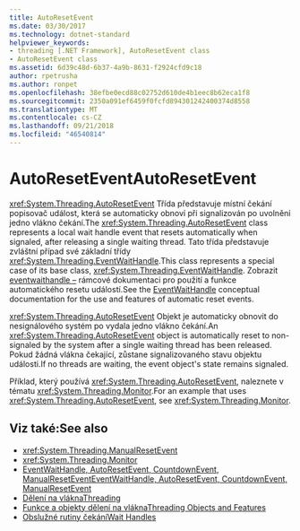```yaml
---
title: AutoResetEvent
ms.date: 03/30/2017
ms.technology: dotnet-standard
helpviewer_keywords:
- threading [.NET Framework], AutoResetEvent class
- AutoResetEvent class
ms.assetid: 6d39c48d-6b37-4a9b-8631-f2924cfd9c18
author: rpetrusha
ms.author: ronpet
ms.openlocfilehash: 38efbe0ecd88c02752d610de4b1eec8b62eca1f8
ms.sourcegitcommit: 2350a091ef6459f0fcfd894301242400374d8558
ms.translationtype: MT
ms.contentlocale: cs-CZ
ms.lasthandoff: 09/21/2018
ms.locfileid: "46540814"
---
```

# <a name="autoresetevent"></a><span data-ttu-id="ee6da-102">AutoResetEvent</span><span class="sxs-lookup"><span data-stu-id="ee6da-102">AutoResetEvent</span></span>
<span data-ttu-id="ee6da-103"><xref:System.Threading.AutoResetEvent> Třída představuje místní čekání popisovač událost, která se automaticky obnoví při signalizován po uvolnění jedno vlákno čekání.</span><span class="sxs-lookup"><span data-stu-id="ee6da-103">The <xref:System.Threading.AutoResetEvent> class represents a local wait handle event that resets automatically when signaled, after releasing a single waiting thread.</span></span> <span data-ttu-id="ee6da-104">Tato třída představuje zvláštní případ své základní třídy <xref:System.Threading.EventWaitHandle>.</span><span class="sxs-lookup"><span data-stu-id="ee6da-104">This class represents a special case of its base class, <xref:System.Threading.EventWaitHandle>.</span></span> <span data-ttu-id="ee6da-105">Zobrazit [eventwaithandle –](../../../docs/standard/threading/eventwaithandle.md) rámcové dokumentaci pro použití a funkce automatického resetu událostí.</span><span class="sxs-lookup"><span data-stu-id="ee6da-105">See the [EventWaitHandle](../../../docs/standard/threading/eventwaithandle.md) conceptual documentation for the use and features of automatic reset events.</span></span>  
  
 <span data-ttu-id="ee6da-106"><xref:System.Threading.AutoResetEvent> Objekt je automaticky obnovit do nesignálového systém po vydala jedno vlákno čekání.</span><span class="sxs-lookup"><span data-stu-id="ee6da-106">An <xref:System.Threading.AutoResetEvent> object is automatically reset to non-signaled by the system after a single waiting thread has been released.</span></span> <span data-ttu-id="ee6da-107">Pokud žádná vlákna čekající, zůstane signalizovaného stavu objektu události.</span><span class="sxs-lookup"><span data-stu-id="ee6da-107">If no threads are waiting, the event object's state remains signaled.</span></span>
  
 <span data-ttu-id="ee6da-108">Příklad, který používá <xref:System.Threading.AutoResetEvent>, naleznete v tématu <xref:System.Threading.Monitor>.</span><span class="sxs-lookup"><span data-stu-id="ee6da-108">For an example that uses <xref:System.Threading.AutoResetEvent>, see <xref:System.Threading.Monitor>.</span></span>  
  
## <a name="see-also"></a><span data-ttu-id="ee6da-109">Viz také:</span><span class="sxs-lookup"><span data-stu-id="ee6da-109">See also</span></span>

- <xref:System.Threading.ManualResetEvent>  
- <xref:System.Threading.Monitor>  
- [<span data-ttu-id="ee6da-110">EventWaitHandle, AutoResetEvent, CountdownEvent, ManualResetEvent</span><span class="sxs-lookup"><span data-stu-id="ee6da-110">EventWaitHandle, AutoResetEvent, CountdownEvent, ManualResetEvent</span></span>](../../../docs/standard/threading/eventwaithandle-autoresetevent-countdownevent-manualresetevent.md)  
- [<span data-ttu-id="ee6da-111">Dělení na vlákna</span><span class="sxs-lookup"><span data-stu-id="ee6da-111">Threading</span></span>](../../../docs/standard/threading/index.md)  
- [<span data-ttu-id="ee6da-112">Funkce a objekty dělení na vlákna</span><span class="sxs-lookup"><span data-stu-id="ee6da-112">Threading Objects and Features</span></span>](../../../docs/standard/threading/threading-objects-and-features.md)  
- [<span data-ttu-id="ee6da-113">Obslužné rutiny čekání</span><span class="sxs-lookup"><span data-stu-id="ee6da-113">Wait Handles</span></span>](https://msdn.microsoft.com/library/48d10b6f-5fd7-407c-86ab-0179aef72489)
